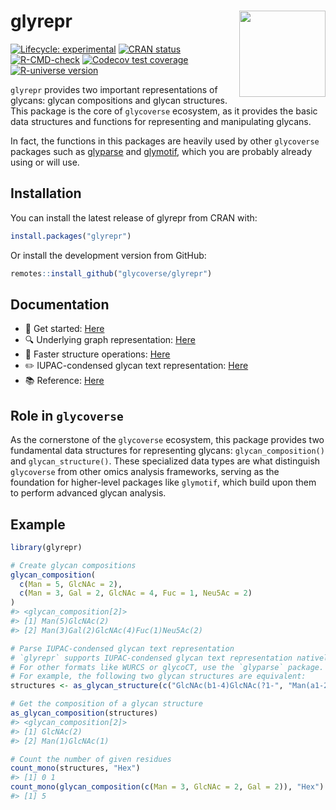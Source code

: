 
<!-- README.md is generated from README.Rmd. Please edit that file -->

# glyrepr <a href="https://glycoverse.github.io/glyrepr/"><img src="man/figures/logo.png" align="right" height="138" /></a>

<!-- badges: start -->

[![Lifecycle:
experimental](https://img.shields.io/badge/lifecycle-experimental-orange.svg)](https://lifecycle.r-lib.org/articles/stages.html#experimental)
[![CRAN
status](https://www.r-pkg.org/badges/version/glyrepr)](https://CRAN.R-project.org/package=glyrepr)
[![R-CMD-check](https://github.com/glycoverse/glyrepr/actions/workflows/R-CMD-check.yaml/badge.svg)](https://github.com/glycoverse/glyrepr/actions/workflows/R-CMD-check.yaml)
[![Codecov test
coverage](https://codecov.io/gh/glycoverse/glyrepr/graph/badge.svg)](https://app.codecov.io/gh/glycoverse/glyrepr)
[![R-universe
version](https://glycoverse.r-universe.dev/glyrepr/badges/version)](https://glycoverse.r-universe.dev/glyrepr)
<!-- badges: end -->

`glyrepr` provides two important representations of glycans: glycan
compositions and glycan structures. This package is the core of
`glycoverse` ecosystem, as it provides the basic data structures and
functions for representing and manipulating glycans.

In fact, the functions in this packages are heavily used by other
`glycoverse` packages such as
[glyparse](https://github.com/glycoverse/glyparse) and
[glymotif](https://github.com/glycoverse/glymotif), which you are
probably already using or will use.

## Installation

You can install the latest release of glyrepr from CRAN with:

``` r
install.packages("glyrepr")
```

Or install the development version from GitHub:

``` r
remotes::install_github("glycoverse/glyrepr")
```

## Documentation

-   🚀 Get started:
    [Here](https://glycoverse.github.io/glyrepr/articles/glyrepr.html)
-   🔍 Underlying graph representation:
    [Here](https://glycoverse.github.io/glyrepr/articles/glycan-graph.html)
-   🔧 Faster structure operations:
    [Here](https://glycoverse.github.io/glyrepr/articles/smap.html)
-   ✏️ IUPAC-condensed glycan text representation:
    [Here](https://glycoverse.github.io/glyrepr/articles/iupac.html)
-   📚 Reference:
    [Here](https://glycoverse.github.io/glyrepr/reference/index.html)

## Role in `glycoverse`

As the cornerstone of the `glycoverse` ecosystem, this package provides
two fundamental data structures for representing glycans:
`glycan_composition()` and `glycan_structure()`. These specialized data
types are what distinguish `glycoverse` from other omics analysis
frameworks, serving as the foundation for higher-level packages like
`glymotif`, which build upon them to perform advanced glycan analysis.

## Example

``` r
library(glyrepr)

# Create glycan compositions
glycan_composition(
  c(Man = 5, GlcNAc = 2),
  c(Man = 3, Gal = 2, GlcNAc = 4, Fuc = 1, Neu5Ac = 2)
)
#> <glycan_composition[2]>
#> [1] Man(5)GlcNAc(2)
#> [2] Man(3)Gal(2)GlcNAc(4)Fuc(1)Neu5Ac(2)

# Parse IUPAC-condensed glycan text representation
# `glyrepr` supports IUPAC-condensed glycan text representation natively.
# For other formats like WURCS or glycoCT, use the `glyparse` package.
# For example, the following two glycan structures are equivalent:
structures <- as_glycan_structure(c("GlcNAc(b1-4)GlcNAc(?1-", "Man(a1-2)GlcNAc(?1-"))

# Get the composition of a glycan structure
as_glycan_composition(structures)
#> <glycan_composition[2]>
#> [1] GlcNAc(2)
#> [2] Man(1)GlcNAc(1)

# Count the number of given residues
count_mono(structures, "Hex")
#> [1] 0 1
count_mono(glycan_composition(c(Man = 3, GlcNAc = 2, Gal = 2)), "Hex")
#> [1] 5
```
